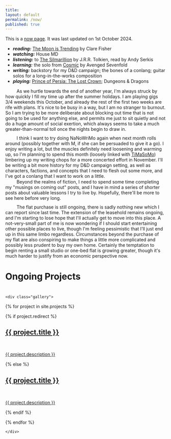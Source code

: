 ```yaml
---
title:
layout: default
permalink: /now/
published: true
---
```


This is a <a href="https://nownownow.com/about">now page</a>. It was last updated on 1st October 2024.

<p style="margin-top: 0.15em; margin-bottom: 0.15em">
	<ul>
		<li><strong><em>reading:</em></strong> <a href="https://www.saltpublishing.com/products/the-moon-is-trending-9781784632878">The Moon is Trending</a> by Clare Fisher</li>
		<li><strong><em>watching:</em></strong> House MD</li>
		<li><strong><em>listening:</em></strong> to <a href="https://en.wikipedia.org/wiki/The_Silmarillion">The Silmarillion</a> by J.R.R. Tolkien, read by Andy Serkis</li>
		<li><strong><em>learning:</em></strong> the solo from <a href="https://youtu.be/NxFE5YOErcg?feature=shared&t=87">Cosmic</a> by Avenged Sevenfold</li>
		<li><strong><em>writing:</em></strong> backstory for my D&D campaign; the bones of a conlang; guitar solos for a long-in-the-works composition</li>
		<li><strong><em>playing:</em></strong> <a href="https://www.youtube.com/watch?v=I-ra1bksSzs">Prince of Persia: The Lost Crown</a>; Dungeons & Dragons </li>
	</ul>
</p>

<p style="margin-top: 0.15em; margin-bottom: 0.75em; text-indent: 4ch;">
		As we hurtle towards the end of another year, I'm always struck by how quickly I fill my time up after the summer holidays. I am playing gigs 3/4 weekends this October, and already the rest of the first two weeks are rife with plans. It's nice to be busy in a way, but I am no stranger to burnout. So I am trying to be more deliberate about blocking out time that is not going to be used for anything else, and permits me just to sit quietly and not do a huge amount of social exertion, which always seems to take a much greater-than-normal toll once the nights begin to draw in.
</p>
<p style="margin-top: 0.15em; margin-bottom: 0.1em; text-indent: 4ch;">
	I think I want to try doing NaNoWriMo again when next month rolls around (possibly together with M, if she can be persuaded to give it a go). I enjoy writing a lot, but the muscles definitely need loosening and warming up, so I'm planning to spend this month (loosely linked with <a href="https://tildes.net/~creative.timasomo/1j5m/timasomo_2024_roll_call">TiMaSoMo</a>) limbering up my writing chops for a more concerted effort in November. I'll be writing a bit more history for my D&D campaign setting, as well as characters, factions, and concepts that I need to flesh out some more, and I've got a conlang that I want to work on a little.
</p>
<p style="margin-top: 0.05em; margin-bottom: 0.75em; text-indent: 4ch;">
	Beyond the realms of fiction, I need to spend some time completing my "musings on coming out" posts, and I have in mind a series of shorter posts about valuable lessons I try to live by. Hopefully, there'll be more to see here before very long.
</p>
<p style="margin-top: 0.15em; text-indent: 4ch;">
		The flat purchase is still ongoing, there is sadly nothing new which I can report since last time. The extension of the leasehold remains ongoing, and I'm starting to lose hope that I'll actually get to move into this place. A not-very-small part of me is now wondering if I should start entertaining other possible places to live, though I'm feeling pessimistic that I'll just end up in this same limbo regardless. Circumstances beyond the purchase of my flat are also conspiring to make things a little more complicated and possibly less prudent to buy my own home. Certainly the temptation to begin renting a small studio or one-bed flat is growing greater, though it's much harder to justify from an economic perspective now.
</p>

<h1>Ongoing Projects</h1>
<div class="ProjectContainer" style="padding-top: 0.5em">

	<div class="gallery">


  {% for project in site.projects %}

  {% if project.redirect %}
  <div class="projectTile">
          <a href="{{ project.redirect }}" target="_blank">
          <span>
              <h2>{{ project.title }}</h2>
              <br/>
              <p>{{ project.description }}</p>
          </span>
          </a>
  </div>

  {% else %}

  <div class="projectTile">
          <a href="{{ project.url | prepend: site.baseurl | prepend: site.url }}">
          <span>
              <h2>{{ project.title }}</h2>
              <br/>
              <p>{{ project.description }}</p>
          </span>
          </a>
  </div>

  {% endif %}

  {% endfor %}

	</div>

</div>
